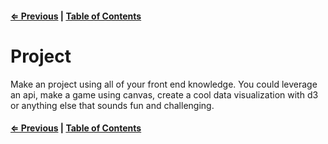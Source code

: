 #### [⇐ Previous](./10-intermediate-d3.md) | [Table of Contents](./../readme.md)

# Project

Make an project using all of your front end knowledge.  You could leverage an api, make a game using canvas, create a cool data visualization with d3 or anything else that sounds fun and challenging.

#### [⇐ Previous](./10-intermediate-d3.md) | [Table of Contents](./../readme.md)